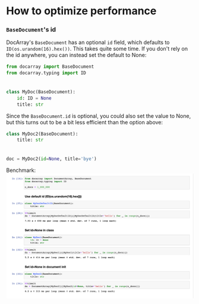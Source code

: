 # How to optimize performance

### `BaseDocument`'s id

DocArray's `BaseDocument` has an optional `id` field, which defaults to `ID(os.urandom(16).hex())`. This takes quite some time.
If you don't rely on the id anywhere, you can instead set the default to None:

```python
from docarray import BaseDocument
from docarray.typing import ID


class MyDoc(BaseDocument):
    id: ID = None
    title: str
```

Since the `BaseDocument.id` is optional, you could also set the value to None, but this turns out to be a bit less efficient than the option above:

```python
class MyDoc2(BaseDocument):
    title: str


doc = MyDoc2(id=None, title='bye')
```

Benchmark:
![benchmark_id_generation.png](benchmark_id_generation.png)
